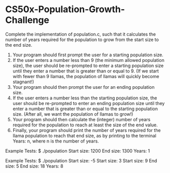 # CS50x-Population-Growth-Challenge
Complete the implementation of population.c, such that it calculates the number of years required for the population to grow from the start size to the end size.

1. Your program should first prompt the user for a starting population size.
2. If the user enters a number less than 9 (the minimum allowed population size), the user should be re-prompted to enter a starting population size until they enter a number that is greater than or equal to 9. (If we start with fewer than 9 llamas, the population of llamas will quickly become stagnant!)
3. Your program should then prompt the user for an ending population size.
4. If the user enters a number less than the starting population size, the user should be re-prompted to enter an ending population size until they enter a number that is greater than or equal to the starting population size. (After all, we want the population of llamas to grow!)
5. Your program should then calculate the (integer) number of years required for the population to reach at least the size of the end value.
6. Finally, your program should print the number of years required for the llama population to reach that end size, as by printing to the terminal Years: n, where n is the number of years.

Example Tests:
$ ./population
Start size: 1200
End size: 1300
Years: 1

Example Tests:
$ ./population
Start size: -5
Start size: 3
Start size: 9
End size: 5
End size: 18
Years: 8
